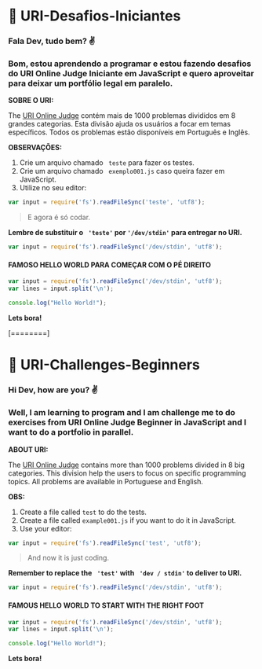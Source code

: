 # :rocket: URI-Desafios-Iniciantes
### Fala Dev, tudo bem? :v: <br><br> Bom, estou aprendendo a programar e estou fazendo desafios do URI Online Judge Iniciante em JavaScript e quero aproveitar para deixar um portfólio legal em paralelo. 

**SOBRE O URI:**

The <a href="https://www.urionlinejudge.com.br/judge/en/login" target="_blank">URI Online Judge</a> contém mais de 1000 problemas divididos em 8 grandes categorias. Esta divisão ajuda os usuários a focar em temas específicos. Todos os problemas estão disponíveis em Português e Inglês.

**OBSERVAÇÕES:**

1. Crie um arquivo chamado ` teste` para fazer os testes.
2. Crie um arquivo chamado ` exemplo001.js` caso queira fazer em JavaScript.
3. Utilize no seu editor:

```javascript
var input = require('fs').readFileSync('teste', 'utf8');
```
>E agora é só codar.

**Lembre de substituir o ` 'teste'` por `'/dev/stdin'` para entregar no URI.**
```javascript
var input = require('fs').readFileSync('/dev/stdin', 'utf8');

```
#### FAMOSO HELLO WORLD PARA COMEÇAR COM O PÉ DIREITO

```javascript
var input = require('fs').readFileSync('/dev/stdin', 'utf8');
var lines = input.split('\n');

console.log("Hello World!");
```
**Lets bora!**

[========]

# :rocket: URI-Challenges-Beginners
### Hi Dev, how are you? :v: <br> <br> Well, I am learning to program and I am challenge me to do exercises from URI Online Judge Beginner in JavaScript and I want to do a portfolio in parallel.

**ABOUT URI:**

The <a href="https://www.urionlinejudge.com.br/judge/en/login" target="_blank">URI Online Judge</a> contains more than 1000 problems divided in 8 big categories. This division help the users to focus on specific programming topics. All problems are available in Portuguese and English.

**OBS:**

1. Create a file called `test` to do the tests.
2. Create a file called `example001.js` if you want to do it in JavaScript.
3. Use your editor:

```javascript
var input = require('fs').readFileSync('test', 'utf8');
```
>And now it is just coding.

**Remember to replace the ` 'test'`  with ` 'dev / stdin'`  to deliver to  URI.**

```javascript
var input = require('fs').readFileSync('/dev/stdin', 'utf8');

```
#### FAMOUS HELLO WORLD TO START WITH THE RIGHT FOOT

```javascript
var input = require('fs').readFileSync('/dev/stdin', 'utf8');
var lines = input.split('\n');

console.log("Hello World!");
```
**Lets bora!**
